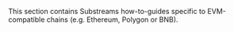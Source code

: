 This section contains Substreams how-to-guides specific to EVM-compatible chains (e.g. Ethereum, Polygon or BNB).